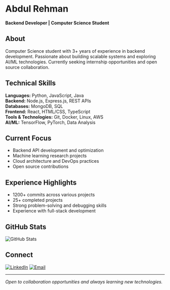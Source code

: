 # Abdul Rehman
**Backend Developer | Computer Science Student**

## About
Computer Science student with 3+ years of experience in backend development. Passionate about building scalable systems and exploring AI/ML technologies. Currently seeking internship opportunities and open source collaboration.

## Technical Skills
**Languages:** Python, JavaScript, Java  
**Backend:** Node.js, Express.js, REST APIs  
**Databases:** MongoDB, SQL  
**Frontend:** React, HTML/CSS, TypeScript  
**Tools & Technologies:** Git, Docker, Linux, AWS  
**AI/ML:** TensorFlow, PyTorch, Data Analysis

## Current Focus
- Backend API development and optimization
- Machine learning research projects
- Cloud architecture and DevOps practices
- Open source contributions

## Experience Highlights
- 1200+ commits across various projects
- 25+ completed projects
- Strong problem-solving and debugging skills
- Experience with full-stack development

## GitHub Stats
![GitHub Stats](https://github-readme-stats-sigma-five.vercel.app/api?username=AbdulRehman-18&show_icons=true&theme=default&hide_border=true)

## Connect
[![LinkedIn](https://img.shields.io/badge/LinkedIn-0077B5?style=flat&logo=linkedin&logoColor=white)](https://www.linkedin.com/in/abdul-rehman-350a702b9)
[![Email](https://img.shields.io/badge/Email-D14836?style=flat&logo=gmail&logoColor=white)](mailto:your.email@gmail.com)

---
*Open to collaboration opportunities and always learning new technologies.*
